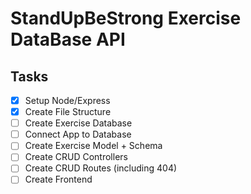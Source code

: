 # StandUpBeStrong Exercise DataBase API

## Tasks
- [x] Setup Node/Express
- [x] Create File Structure
- [ ] Create Exercise Database
- [ ] Connect App to Database
- [ ] Create Exercise Model + Schema
- [ ] Create CRUD Controllers
- [ ] Create CRUD Routes (including 404)
- [ ] Create Frontend
